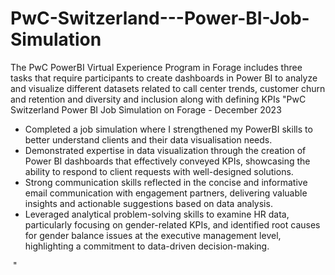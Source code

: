 # PwC-Switzerland---Power-BI-Job-Simulation
The PwC PowerBI Virtual Experience Program in Forage includes three tasks that require participants to create dashboards in Power BI to analyze and visualize different datasets related to call center trends, customer churn and retention and diversity and inclusion along with defining KPIs
"PwC Switzerland Power BI Job Simulation on Forage - December 2023

 * Completed a job simulation where I strengthened my PowerBI skills to better
   understand clients and their data visualisation needs.
 * Demonstrated expertise in data visualization through the creation of Power BI
   dashboards that effectively conveyed KPIs, showcasing the ability to respond
   to client requests with well-designed solutions.
 * Strong communication skills reflected in the concise and informative email
   communication with engagement partners, delivering valuable insights and
   actionable suggestions based on data analysis.
 * Leveraged analytical problem-solving skills to examine HR data, particularly
   focusing on gender-related KPIs, and identified root causes for gender
   balance issues at the executive management level, highlighting a commitment
   to data-driven decision-making.

 "

